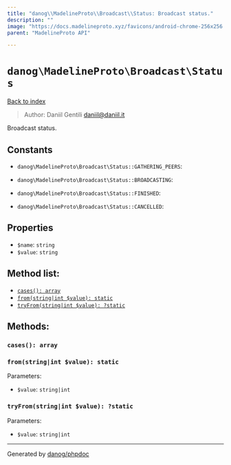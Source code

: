 ```yaml
---
title: "danog\\MadelineProto\\Broadcast\\Status: Broadcast status."
description: ""
image: "https://docs.madelineproto.xyz/favicons/android-chrome-256x256.png"
parent: "MadelineProto API"

---
```

# `danog\MadelineProto\Broadcast\Status`
[Back to index](../../../index.html)

> Author: Daniil Gentili <daniil@daniil.it>  
  

Broadcast status.  




## Constants
* `danog\MadelineProto\Broadcast\Status::GATHERING_PEERS`: 

* `danog\MadelineProto\Broadcast\Status::BROADCASTING`: 

* `danog\MadelineProto\Broadcast\Status::FINISHED`: 

* `danog\MadelineProto\Broadcast\Status::CANCELLED`: 

## Properties
* `$name`: `string` 
* `$value`: `string` 

## Method list:
* [`cases(): array`](#cases)
* [`from(string|int $value): static`](#from)
* [`tryFrom(string|int $value): ?static`](#tryfrom)

## Methods:
### `cases(): array`





### `from(string|int $value): static`




Parameters:

* `$value`: `string|int`   



### `tryFrom(string|int $value): ?static`




Parameters:

* `$value`: `string|int`   



---
Generated by [danog/phpdoc](https://phpdoc.daniil.it)
